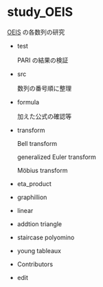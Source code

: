 # study_OEIS

[OEIS](https://oeis.org/) の各数列の研究

- test
 
    PARI の結果の検証

- src

    数列の番号順に整理
    
- formula

    加えた公式の確認等
    
- transform

    Bell transform
    
    generalized Euler transform

    Möbius transform
    
- eta_product
    
- graphillion

- linear

- addtion triangle

- staircase polyomino

- young tableaux

- Contributors

- edit
